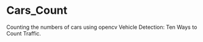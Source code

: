 # Cars_Count
Counting the numbers of cars using opencv
<a></a>
Vehicle Detection: Ten Ways to Count Traffic.
